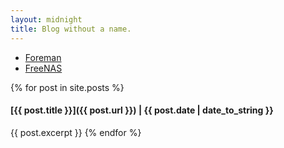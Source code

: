 ```yaml
---
layout: midnight
title: Blog without a name.
---
```


- [Foreman](foreman.html)
- [FreeNAS](freenas.html)

{% for post in site.posts %}
#### [{{ post.title }}]({{ post.url }}) | {{ post.date | date_to_string }}
{{ post.excerpt }}
{% endfor %}
